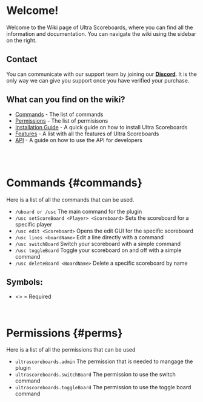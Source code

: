 # Welcome!
Welcome to the Wiki page of Ultra Scoreboards, where you can find all the information and documentation. You can navigate the wiki using the sidebar on the right.
<br>

## Contact
You can communicate with our support team by joining our **[Discord](https://discord.gg/3JuHDm8)**. It is the only way we can give you support once you have verified your purchase.
<br>

## What can you find on the wiki?
- [Commands](./overview#commands) - The list of commands
- [Permissions](./overview#perms) - The list of permisisons
- [Installation Guide](./installation) - A quick guide on how to install Ultra Scoreboards
- [Features](./features) - A list with all the features of Ultra Scoreboards
- [API](./api) - A guide on how to use the API for developers
<br>
<br>

# Commands {#commands}
Here is a list of all the commands that can be used.
<br>

* `/uboard or /usc`
  The main command for the plugin
* `/usc setScoreBoard <Player> <Scoreboard>`
  Sets the scoreboard for a specific player
* `/usc edit <Scoreboard>`
  Opens the edit GUI for the specific scoreboard
* `/usc lines <boardName>`
  Edit a line directly with a command
* `/usc switchBoard`
  Switch your scoreboard with a simple command
* `/usc toggleBoard`
  Toggle your scoreboard on and off with a simple command
* `/usc deleteBoard <BoardName>`
  Delete a specific scoreboard by name
  <br>

## Symbols:
- <> = Required
<br>

# Permissions {#perms}
Here is a list of all the permissions that can be used
<br>

* `ultrascoreboards.admin`
  The permission that is needed to mangage the plugin
* `ultrascoreboards.switchBoard`
  The permission to use the switch command
* `ultrascoreboards.toggleBoard`
  The permission to use the toggle board command
